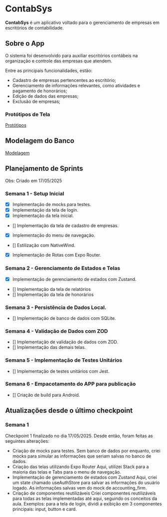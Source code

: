 # ContabSys

**ContabSys** é um aplicativo voltado para o gerenciamento de empresas em escritórios de contabilidade.

## Sobre o App

O sistema foi desenvolvido para auxiliar escritórios contábeis na organização e controle das empresas que atendem.  

Entre as principais funcionalidades, estão:

- Cadastro de empresas pertencentes ao escritório;
- Gerenciamento de informações relevantes, como atividades e pagamento de honorários;
- Edição de dados das empresas;
- Exclusão de empresas;

### Protótipos de Tela

[Protótipos](https://drive.google.com/drive/folders/1txyrpxVXlaUo191P_OgbSSXEpj_jyNT5)

## Modelagem do Banco

[Modelagem](https://drive.google.com/file/d/1UXguQqn7jMW3oDRZE4fc5qHFBx_E4eQy/view?usp=sharing)

## Planejamento de Sprints
Obs: Criado em 17/05/2025

### Semana 1 - Setup Inicial
- [x] Implementação de mocks para testes.
- [X] Implementação da tela de login.
- [X] Implementação da tela inicial.
- [] Implementação da tela de cadastro de empresas. 
- [X] Implementação do menu de navegação.
- [] Estilização com NativeWind.
- [X] Implementação de Rotas com Expo Router.

### Semana 2 - Gerenciamento de Estados e Telas
- [X] Implementação de gerenciamento de estados com Zustand.
- [] Implementação da tela de relatórios
- [] Implementação da tela de honorários

### Semana 3 - Persistência de Dados Local.
- [] Implementação de banco de dados com SQLite.

### Semana 4 - Validação de Dados com ZOD
- [] Implementação de validação de dados com ZOD.
- [] Implementação das demais telas.

### Semana 5 - Implementação de Testes Unitários
- [] Implementação de testes unitários com Jest.

### Semana 6 - Empacotamento do APP para publicação
- [] Criação de build para Android.

## Atualizações desde o último checkpoint

### Semana 1

Checkpoint 1 finalizado no dia 17/05/2025.
Desde então, foram feitas as seguintes alterações:

- Criação de mocks para testes.
Sem banco de dados por enquanto, criei mocks para simular as informações que seriam salvas no banco de dados.
- Criação das telas utilizando Expo Router
Aqui, utilizei Stack para a maioria das telas e Tabs para o menu de navegação.
- Implementação de gerenciamento de estados com Zustand
Aqui, criei um state chamado useAuthStore para salvar as informações do usuário logado.
As informações salvas vem do mock de accounting_firm.
- Criação de componentes reutilizáveis
Criei componentes reutilizáveis para todas as telas implementadas até aqui, seguindo os conceitos da aula.
Exemplos: para a tela de login, dividi a exibição em 3 componentes principais: input, button e card.

